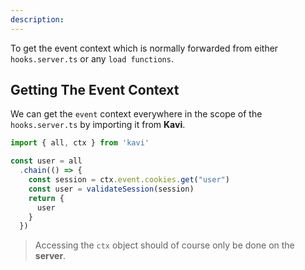 ```yaml
---
description: 
---
```

To get the event context which is normally forwarded from either `hooks.server.ts` or any `load functions`.

## Getting The Event Context
We can get the `event` context everywhere in the scope of the `hooks.server.ts` by importing it from **Kavi**.
```ts
import { all, ctx } from 'kavi'

const user = all
  .chain(() => {
    const session = ctx.event.cookies.get("user")
    const user = validateSession(session)
    return {
      user
    }
  })
```
> Accessing the `ctx` object should of course only be done on the **server**.